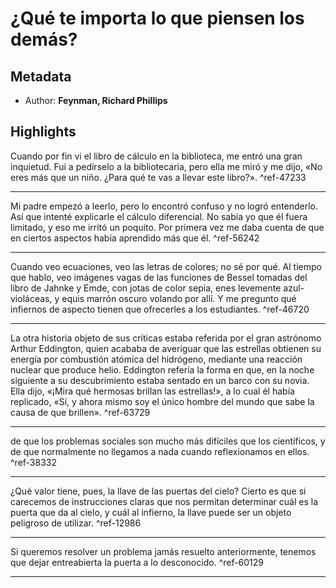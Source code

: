 
# ¿Qué te importa lo que piensen los demás?
## Metadata
* Author: **Feynman, Richard Phillips**

## Highlights
Cuando por fin vi el libro de cálculo en la biblioteca, me entró una gran inquietud. Fui a pedírselo a la bibliotecaria, pero ella me miró y me dijo, «No eres más que un niño. ¿Para qué te vas a llevar este libro?».  ^ref-47233

---
Mi padre empezó a leerlo, pero lo encontró confuso y no logró entenderlo. Así que intenté explicarle el cálculo diferencial. No sabía yo que él fuera limitado, y eso me irritó un poquito. Por primera vez me daba cuenta de que en ciertos aspectos había aprendido más que él.  ^ref-56242

---
Cuando veo ecuaciones, veo las letras de colores; no sé por qué. Al tiempo que hablo, veo imágenes vagas de las funciones de Bessel tomadas del libro de Jahnke y Emde, con jotas de color sepia, enes levemente azul-violáceas, y equis marrón oscuro volando por allí. Y me pregunto qué infiernos de aspecto tienen que ofrecerles a los estudiantes.  ^ref-46720

---
La otra historia objeto de sus críticas estaba referida por el gran astrónomo Arthur Eddington, quien acababa de averiguar que las estrellas obtienen su energía por combustión atómica del hidrógeno, mediante una reacción nuclear que produce helio. Eddington refería la forma en que, en la noche siguiente a su descubrimiento estaba sentado en un barco con su novia. Ella dijo, «¡Mira qué hermosas brillan las estrellas!», a lo cual él había replicado, «Sí, y ahora mismo soy el único hombre del mundo que sabe la causa de que brillen».  ^ref-63729

---
de que los problemas sociales son mucho más difíciles que los científicos, y de que normalmente no llegamos a nada cuando reflexionamos en ellos.  ^ref-38332

---
¿Qué valor tiene, pues, la llave de las puertas del cielo? Cierto es que si carecemos de instrucciones claras que nos permitan determinar cuál es la puerta que da al cielo, y cuál al infierno, la llave puede ser un objeto peligroso de utilizar.  ^ref-12986

---
Si queremos resolver un problema jamás resuelto anteriormente, tenemos que dejar entreabierta la puerta a lo desconocido.  ^ref-60129

---
